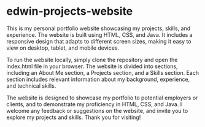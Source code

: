 # edwin-projects-website

This is my personal portfolio website showcasing my projects, skills, and experience. The website is built using HTML, CSS, and Java. It includes a responsive design that adapts to different screen sizes, making it easy to view on desktop, tablet, and mobile devices.

To run the website locally, simply clone the repository and open the index.html file in your browser. The website is divided into sections, including an About Me section, a Projects section, and a Skills section. Each section includes relevant information about my background, experience, and technical skills.

The website is designed to showcase my portfolio to potential employers or clients, and to demonstrate my proficiency in HTML, CSS, and Java. I welcome any feedback or suggestions on the website, and invite you to explore my projects and skills. Thank you for visiting!
